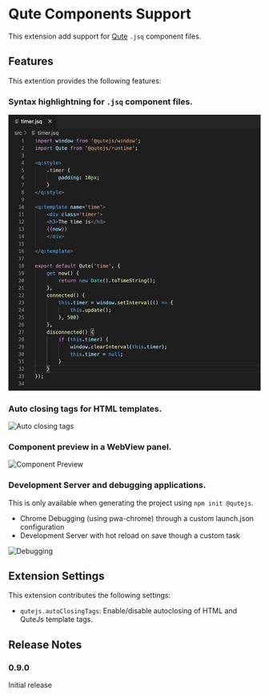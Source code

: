 # Qute Components Support

This extension add support for [Qute](https://qutejs.org/) `.jsq` component files.

## Features

This extention provides the following features:

### Syntax highlightning for `.jsq` component files.

![Syntax highlighting](images/syntax.png)

### Auto closing tags for HTML templates.

![Auto closing tags](images/closetags.png)

### Component preview in a WebView panel.

![Component Preview](images/preview.png)

### Development Server and debugging applications.

This is only available when generating the project using `npm init @qutejs`.

* Chrome Debugging (using pwa-chrome) through a custom launch.json configuration
* Development Server with hot reload on save though a custom task

![Debugging](images/debug.png)


## Extension Settings

This extension contributes the following settings:


* `qutejs.autoClosingTags`: Enable/disable autoclosing of HTML and QuteJs template tags.

## Release Notes

### 0.9.0

Initial release
